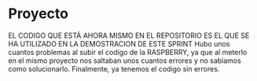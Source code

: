 # Proyecto
EL CODIGO QUE ESTÁ AHORA MISMO EN EL REPOSITORIO ES EL QUE SE HA UTILIZADO EN LA DEMOSTRACION DE ESTE SPRINT
Hubo unos cuantos problemas al subir el codigo de la RASPBERRY, ya que al meterlo en el mismo proyecto nos 
saltaban unos cuantos errores y no sabiamos como solucionarlo.
Finalmente, ya tenemos el codigo sin errores.
